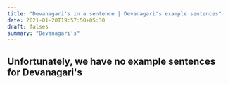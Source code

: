 ```yaml
---
title: "Devanagari's in a sentence | Devanagari's example sentences"
date: 2021-01-20T19:57:50+05:30
draft: falses
summary: "Devanagari's"
---
```

## Unfortunately, we have no example sentences for Devanagari's                 
